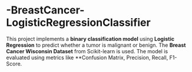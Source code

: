 # -BreastCancer-LogisticRegressionClassifier
This project implements a **binary classification model** using **Logistic Regression** to predict whether a tumor is malignant or benign.   The **Breast Cancer Wisconsin Dataset** from Scikit-learn is used.   The model is evaluated using metrics like **Confusion Matrix, Precision, Recall, F1-Score.
